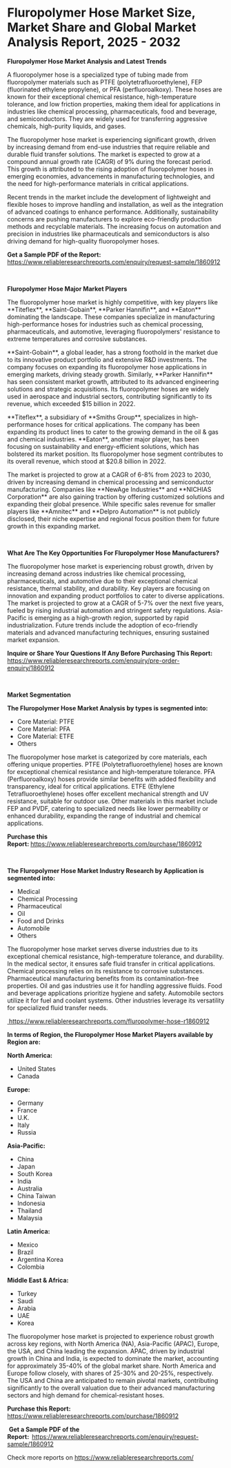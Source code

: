 <p><h1>Fluropolymer Hose Market Size, Market Share and Global Market Analysis Report, 2025 - 2032</h1></p><p><strong>Fluropolymer Hose Market Analysis and Latest Trends</strong></p>
<p><p>A fluoropolymer hose is a specialized type of tubing made from fluoropolymer materials such as PTFE (polytetrafluoroethylene), FEP (fluorinated ethylene propylene), or PFA (perfluoroalkoxy). These hoses are known for their exceptional chemical resistance, high-temperature tolerance, and low friction properties, making them ideal for applications in industries like chemical processing, pharmaceuticals, food and beverage, and semiconductors. They are widely used for transferring aggressive chemicals, high-purity liquids, and gases.</p><p>The fluoropolymer hose market is experiencing significant growth, driven by increasing demand from end-use industries that require reliable and durable fluid transfer solutions. The market is expected to grow at a compound annual growth rate (CAGR) of 9% during the forecast period. This growth is attributed to the rising adoption of fluoropolymer hoses in emerging economies, advancements in manufacturing technologies, and the need for high-performance materials in critical applications.</p><p>Recent trends in the market include the development of lightweight and flexible hoses to improve handling and installation, as well as the integration of advanced coatings to enhance performance. Additionally, sustainability concerns are pushing manufacturers to explore eco-friendly production methods and recyclable materials. The increasing focus on automation and precision in industries like pharmaceuticals and semiconductors is also driving demand for high-quality fluoropolymer hoses.</p></p>
<p><strong>Get a Sample PDF of the Report:&nbsp;</strong> <a href="https://www.reliableresearchreports.com/enquiry/request-sample/1860912?utm_campaign=2229&utm_medium=2&utm_source=Github&utm_content=ia&utm_term=29012025&utm_id=fluropolymer-hose">https://www.reliableresearchreports.com/enquiry/request-sample/1860912</a></p>
<p>&nbsp;</p>
<p><strong>Fluropolymer Hose Major Market Players</strong></p>
<p><p>The fluoropolymer hose market is highly competitive, with key players like **Titeflex**, **Saint-Gobain**, **Parker Hannifin**, and **Eaton** dominating the landscape. These companies specialize in manufacturing high-performance hoses for industries such as chemical processing, pharmaceuticals, and automotive, leveraging fluoropolymers' resistance to extreme temperatures and corrosive substances.</p><p>**Saint-Gobain**, a global leader, has a strong foothold in the market due to its innovative product portfolio and extensive R&D investments. The company focuses on expanding its fluoropolymer hose applications in emerging markets, driving steady growth. Similarly, **Parker Hannifin** has seen consistent market growth, attributed to its advanced engineering solutions and strategic acquisitions. Its fluoropolymer hoses are widely used in aerospace and industrial sectors, contributing significantly to its revenue, which exceeded $15 billion in 2022.</p><p>**Titeflex**, a subsidiary of **Smiths Group**, specializes in high-performance hoses for critical applications. The company has been expanding its product lines to cater to the growing demand in the oil & gas and chemical industries. **Eaton**, another major player, has been focusing on sustainability and energy-efficient solutions, which has bolstered its market position. Its fluoropolymer hose segment contributes to its overall revenue, which stood at $20.8 billion in 2022.</p><p>The market is projected to grow at a CAGR of 6-8% from 2023 to 2030, driven by increasing demand in chemical processing and semiconductor manufacturing. Companies like **NewAge Industries** and **NICHIAS Corporation** are also gaining traction by offering customized solutions and expanding their global presence. While specific sales revenue for smaller players like **Amnitec** and **Delpro Automation** is not publicly disclosed, their niche expertise and regional focus position them for future growth in this expanding market.</p></p>
<p>&nbsp;</p>
<p><strong>What Are The Key Opportunities For Fluropolymer Hose Manufacturers?</strong></p>
<p><p>The fluoropolymer hose market is experiencing robust growth, driven by increasing demand across industries like chemical processing, pharmaceuticals, and automotive due to their exceptional chemical resistance, thermal stability, and durability. Key players are focusing on innovation and expanding product portfolios to cater to diverse applications. The market is projected to grow at a CAGR of 5-7% over the next five years, fueled by rising industrial automation and stringent safety regulations. Asia-Pacific is emerging as a high-growth region, supported by rapid industrialization. Future trends include the adoption of eco-friendly materials and advanced manufacturing techniques, ensuring sustained market expansion.</p></p>
<p><strong>Inquire or Share Your Questions If Any Before Purchasing This Report:</strong> <a href="https://www.reliableresearchreports.com/enquiry/pre-order-enquiry/1860912?utm_campaign=2229&utm_medium=2&utm_source=Github&utm_content=ia&utm_term=29012025&utm_id=fluropolymer-hose">https://www.reliableresearchreports.com/enquiry/pre-order-enquiry/1860912</a></p>
<p>&nbsp;</p>
<p><strong>Market Segmentation</strong></p>
<p><strong>The Fluropolymer Hose Market Analysis by types is segmented into:</strong></p>
<p><ul><li>Core Material: PTFE</li><li>Core Material: PFA</li><li>Core Material: ETFE</li><li>Others</li></ul></p>
<p><p>The fluoropolymer hose market is categorized by core materials, each offering unique properties. PTFE (Polytetrafluoroethylene) hoses are known for exceptional chemical resistance and high-temperature tolerance. PFA (Perfluoroalkoxy) hoses provide similar benefits with added flexibility and transparency, ideal for critical applications. ETFE (Ethylene Tetrafluoroethylene) hoses offer excellent mechanical strength and UV resistance, suitable for outdoor use. Other materials in this market include FEP and PVDF, catering to specialized needs like lower permeability or enhanced durability, expanding the range of industrial and chemical applications.</p></p>
<p><strong>Purchase this Report:&nbsp;</strong><a href="https://www.reliableresearchreports.com/purchase/1860912?utm_campaign=2229&utm_medium=2&utm_source=Github&utm_content=ia&utm_term=29012025&utm_id=fluropolymer-hose">https://www.reliableresearchreports.com/purchase/1860912</a></p>
<p>&nbsp;</p>
<p><strong>The Fluropolymer Hose Market Industry Research by Application is segmented into:</strong></p>
<p><ul><li>Medical</li><li>Chemical Processing</li><li>Pharmaceutical</li><li>Oil</li><li>Food and Drinks</li><li>Automobile</li><li>Others</li></ul></p>
<p><p>The fluoropolymer hose market serves diverse industries due to its exceptional chemical resistance, high-temperature tolerance, and durability. In the medical sector, it ensures safe fluid transfer in critical applications. Chemical processing relies on its resistance to corrosive substances. Pharmaceutical manufacturing benefits from its contamination-free properties. Oil and gas industries use it for handling aggressive fluids. Food and beverage applications prioritize hygiene and safety. Automobile sectors utilize it for fuel and coolant systems. Other industries leverage its versatility for specialized fluid transfer needs.</p></p>
<p><a href="https://www.reliableresearchreports.com/fluropolymer-hose-r1860912?utm_campaign=2229&utm_medium=2&utm_source=Github&utm_content=ia&utm_term=29012025&utm_id=fluropolymer-hose">&nbsp;https://www.reliableresearchreports.com/fluropolymer-hose-r1860912</a></p>
<p><strong>In terms of Region, the Fluropolymer Hose Market Players available by Region are:</strong></p>
<p>
    <p> <strong> North America: </strong>
        <ul>
            <li>United States</li>
            <li>Canada</li>
        </ul>
        </p> 
    <p> <strong> Europe: </strong>
        <ul>
            <li>Germany</li>
            <li>France</li>
            <li>U.K.</li>
            <li>Italy</li>
            <li>Russia</li>
        </ul>
        </p> 
    <p> <strong> Asia-Pacific: </strong>
        <ul>
            <li>China</li>
            <li>Japan</li>
            <li>South Korea</li>
            <li>India</li>
            <li>Australia</li>
            <li>China Taiwan</li>
            <li>Indonesia</li>
            <li>Thailand</li>
            <li>Malaysia</li>
        </ul>
        </p> 
    <p> <strong> Latin America: </strong>
        <ul>
            <li>Mexico</li>
            <li>Brazil</li>
            <li>Argentina Korea</li>
            <li>Colombia</li>
        </ul>
        </p> 
    <p> <strong> Middle East & Africa: </strong>
        <ul>
            <li>Turkey</li>
            <li>Saudi</li>
            <li>Arabia</li>
            <li>UAE</li>
            <li>Korea</li>
        </ul>
    </p>
    </p>
<p><p>The fluoropolymer hose market is projected to experience robust growth across key regions, with North America (NA), Asia-Pacific (APAC), Europe, the USA, and China leading the expansion. APAC, driven by industrial growth in China and India, is expected to dominate the market, accounting for approximately 35-40% of the global market share. North America and Europe follow closely, with shares of 25-30% and 20-25%, respectively. The USA and China are anticipated to remain pivotal markets, contributing significantly to the overall valuation due to their advanced manufacturing sectors and high demand for chemical-resistant hoses.</p></p>
<p><strong>Purchase this Report: </strong><a href="https://www.reliableresearchreports.com/purchase/1860912?utm_campaign=2229&utm_medium=2&utm_source=Github&utm_content=ia&utm_term=29012025&utm_id=fluropolymer-hose">https://www.reliableresearchreports.com/purchase/1860912</a></p>
<p>&nbsp;<strong>Get a Sample PDF of the Report:&nbsp;&nbsp;</strong><a href="https://www.reliableresearchreports.com/enquiry/request-sample/1860912?utm_campaign=2229&utm_medium=2&utm_source=Github&utm_content=ia&utm_term=29012025&utm_id=fluropolymer-hose">https://www.reliableresearchreports.com/enquiry/request-sample/1860912</a></p>
<p><strong></strong></p>
<p>Check more reports on <a href="https://www.reliableresearchreports.com/?utm_campaign=2229&utm_medium=2&utm_source=Github&utm_content=ia&utm_term=29012025&utm_id=fluropolymer-hose">https://www.reliableresearchreports.com/</a></p>